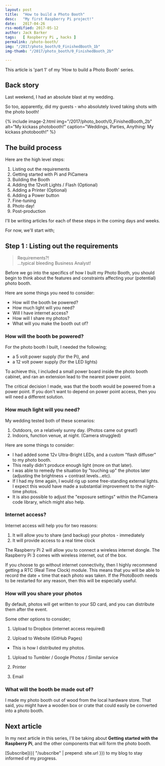 ```yaml
---
layout: post
title:  "How to build a Photo Booth"
desc:   "My first Raspberry Pi project!"
date:   2017-04-26
rss-modified: 2017-05-12
author: Jack Barker
tags:   [ Raspberry Pi , hacks ]
permalink: /photo-booth/
img: "/2017/photo_booth/0_FinishedBooth_1b"
img-thumb: "/2017/photo_booth/0_FinishedBooth_2b"

---
```

This article is 'part 1' of my 'How to build a Photo Booth' series.


## Back story
Last weekend, I had an absolute blast at my wedding.

So too, apparently, did my guests - who absolutely loved taking shots with the photo booth!

{% include image-2.html
    img="/2017/photo_booth/0_FinishedBooth_2b"
    alt="My kickass photobooth!"
    caption="Weddings, Parties, Anything: My kickass photobooth!"
%}

## The build process
Here are the high level steps:
1. Listing out the requirements
1. Getting started with Pi and PiCamera
1. Building the Booth
1. Adding the 12volt Lights / Flash (Optional)
1. Adding a Printer (Optional)
1. Adding a Power button
1. Fine-tuning
1. Photo day!
1. Post-production

I'll be writing articles for each of these steps in the coming days and weeks.

For now, we'll start with;

## Step 1 : Listing out the requirements

> Requirements?!
> <br/> ...typical bleeding Business Analyst!


Before we go into the specifics of how I built my Photo Booth, you should begin to think about the features and constraints affecting your (potential) photo booth.

Here are some things you need to consider:
 - How will the booth be powered?
 - How much light will you need?
 - Will I have internet access?
 - How will I share my photos?
 - What will you make the booth out of?

### How will the booth be powered?
For the photo booth I built, I needed the following;
 - a 5 volt power supply (for the Pi), and
 - a 12 volt power supply (for the LED lights)

To achieve this, I included a small power board inside the photo booth cabinet, and ran an extension lead to the nearest power point.

The critical decision I made, was that the booth would be powered from a power point. If you don't want to depend on power point access, then you will need a different solution.


### How much light will you need?
My wedding tested both of these scenarios:
1. Outdoors, on a relatively sunny day. (Photos came out great!)
1. Indoors, function venue, at night.  (Camera struggled)

Here are some things to consider:
 - I had added some 12v Ultra-Bright LEDs, and a custom "flash diffuser" to my photo booth. 
 - This really didn't produce enough light (more on that later).
 - I was able to remedy the situation by "touching up" the photos later (adjusting the brightness + contrast levels...etc).
 - If I had my time again, I would rig up some free-standing external lights. I expect this would have made a substantial improvement to the night-time photos.
 - It is also possible to adjust the "exposure settings" within the PiCamera code library, which might also help.

### Internet access?
Internet access will help you for two reasons:
1. It will allow you to share (and backup) your photos - immediately
1. It will provide access to a real time clock

The Raspberry Pi 2 will allow you to connect a wireless internet dongle.
The Raspberry Pi 3 comes with wireless internet, out of the box.

If you choose to go without internet connectivity, then I highly recommend getting a RTC (Real Time Clock) module.
This means that you will be able to record the date + time that each photo was taken.
If the PhotoBooth needs to be restarted for any reason, then this will be especially useful.

### How will you share your photos
By default, photos will get written to your SD card, and you can distribute them after the event.

Some other options to consider;

1. Upload to Dropbox (internet access required)

1. Upload to Website (GitHub Pages)
  - This is how I distributed my photos.

1. Upload to Tumbler / Google Photos / Similar service

1. Printer

1. Email

### What will the booth be made out of?
I made my photo booth out of wood from the local hardware store.
That said, you might have a wooden box or crate that could easily be converted into a photo booth.


## Next article
In my next article in this series, I'll be taking about <strong>Getting started with the Raspberry Pi</strong>, and the other components that will form the photo booth.

[Subscribe]({{ "/subscribe" | prepend: site.url }}) to my blog to stay informed of my progress.
